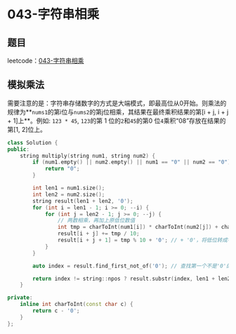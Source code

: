 # 043-字符串相乘

## 题目

leetcode：[043-字符串相乘](https://leetcode-cn.com/problems/multiply-strings/)

## 模拟乘法

需要注意的是：字符串存储数字的方式是大端模式，即最高位从0开始。则乘法的规律为**`nums1`的第i位与`nums2`的第j位相乘，其结果在最终乘积结果的第[i + j, i + j + 1]上**。例如: `123 * 45`,  `123`的第 1 位的`2`和`45`的第0 位`4`乘积“08”存放在结果的第[1, 2]位上。

```c++
class Solution {
public:
    string multiply(string num1, string num2) {
        if (num1.empty() || num2.empty() || num1 == "0" || num2 == "0") {
            return "0";
        }

        int len1 = num1.size();
        int len2 = num2.size();
        string result(len1 + len2, '0');
        for (int i = len1 - 1; i >= 0; --i) {
            for (int j = len2 - 1; j >= 0; --j) {
                // 两数相乘，再加上原低位数值
                int tmp = charToInt(num1[i]) * charToInt(num2[j]) + charToInt(result[i + j + 1]);
                result[i + j] += tmp / 10;
                result[i + j + 1] = tmp % 10 + '0'; // + '0'，将低位转成字符
            }
        }

        auto index = result.find_first_not_of('0'); // 查找第一个不是'0'的元素的位置

        return index != string::npos ? result.substr(index, len1 + len2) : "0";
    }

private:
    inline int charToInt(const char c) {
        return c - '0';
    }
};
```

